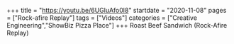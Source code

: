 +++
title = "https://youtu.be/6UGluAfo0l8"
startdate = "2020-11-08"
pages = ["Rock-afire Replay"]
tags = ["Videos"]
categories = ["Creative Engineering","ShowBiz Pizza Place"]
+++
Roast Beef Sandwich (Rock-Afire Replay)
